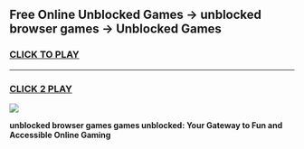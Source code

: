 
## Free Online Unblocked Games → unblocked browser games → Unblocked Games
<h3>
<a href="https://premium.freeplayer.one?title=unblocked_browser_games&ref=21F">CLICK TO PLAY</a></h3>
<hr>

<h3>
<a href="https://premium.freeplayer.one?title=unblocked_browser_games&ref=21F">CLICK 2 PLAY</a>
  
</h3>

<a href="https://premium.freeplayer.one?title=unblocked_browser_games&ref=21F/"><img src="https://clearcache.store/games.png"></a>


**unblocked browser games games unblocked: Your Gateway to Fun and Accessible Online Gaming**
